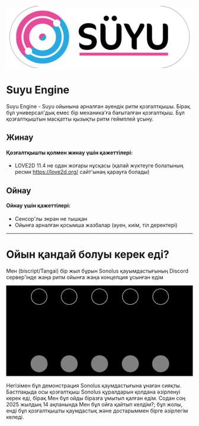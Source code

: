 ![logo](/res/images/logos/logo3.png)

# Suyu Engine
Suyu Engine - Suyu ойынына арналған әуендік ритм қозғалтқышы. Бірақ бұл универсал'дық емес бір механика'ға бағыталған қозғалтқыш.
Бұл қозғалтқыштын масқатты қызықты ритм геймплей ұсыну.

## Жинау
#### Қозғалтқышты қолмен жинау үшін қажеттілері:
- LOVE2D 11.4 не одан жоғары нұсқасы (қалай жүктеуге болатының ресми https://love2d.org/ сайт'ынаң қарауға болады)

## Ойнау
#### Ойнау үшін қажеттілері:
- Сенсор'лы экран не тышқан
- Ойынға арналған қосымша жазбалар (әуен, киім, тіл деректері)

---

# Ойын қандай болуы керек еді?
Мен (biscript/Tangai) бір жыл бұрын Sonolus қауымдастығының Discord сервер'інде жаңа ритм ойынға жаңа концепция ұсынған едім

![demonstration](/docs/res/images/demonstration1.jpg)

Негізімен бұл демонстрация Sonolus қаумдастығына ұнаған сияқты.
Бастпақыда осы қозғалтқыш Sonolus құралдарын қолдана әзірленуі керек еді, бірақ Мен бұл ойды біразға ұмытып қалған едім. Содан соң 2025 жылдың 14 ақпанында Мен бұл ойға қайтып келдім?; бұл жолы, енді бұл қозғалтқышты қаумдастық және достарыммен бірге әзірлегім келеді.
